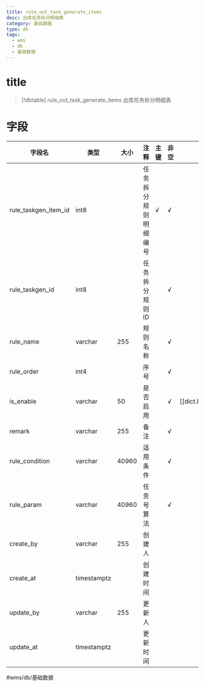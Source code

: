 ```yaml
---
title: rule_out_task_generate_items
desc: 出库任务拆分明细表
category: 基础数据
type: db
tags:
  - wms
  - db
  - 基础数据
---
```


# title
>[!dbtable] rule_out_task_generate_items
> 出库任务拆分明细表

# 字段
| 字段名 | 类型 | 大小 | 注释 | 主键 | 非空 | 关联 |
| --- | --- | --- | --- | --- | --- | --- |
| rule_taskgen_item_id | int8 |  | 任务拆分规则明细编号 | √ | √ |  |
| rule_taskgen_id | int8 |  | 任务拆分规则ID |  | √ |  |
| rule_name | varchar | 255 | 规则名称 |  | √ |  |
| rule_order | int4 |  | 序号 |  | √ |  |
| is_enable | varchar | 50 | 是否启用 |  | √ | [[dict.IS_ENABLE]] |
| remark | varchar | 255 | 备注 |  | √ |  |
| rule_condition | varchar | 40960 | 适用条件 |  | √ |  |
| rule_param | varchar | 40960 | 任务号算法 |  | √ |  |
| create_by | varchar | 255 | 创建人 |  |  |  |
| create_at | timestamptz |  | 创建时间 |  |  |  |
| update_by | varchar | 255 | 更新人 |  |  |  |
| update_at | timestamptz |  | 更新时间 |  |  |  |
#wms/db/基础数据

